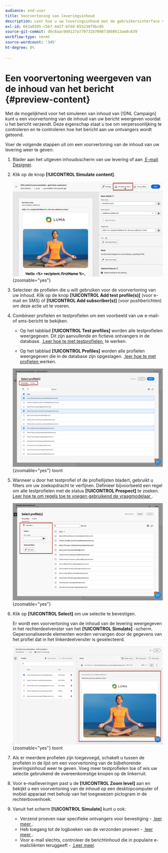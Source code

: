 ```yaml
---
audience: end-user
title: Voorvertoning van leveringsinhoud
description: Leer hoe u uw leveringsinhoud met de gebruikersinterface van het Web van de Campagne voorproef
exl-id: 663a8395-c5b7-4427-bfdd-055230f9bc05
source-git-commit: d6c6aac9d9127a770732b709873008613ae8c639
workflow-type: tm+mt
source-wordcount: '345'
ht-degree: 0%

---
```


# Een voorvertoning weergeven van de inhoud van het bericht {#preview-content}

Met de mogelijkheid voor het simuleren van inhoud van [!DNL Campaign] kunt u een voorvertoning van de inhoud van uw bericht weergeven voordat u het bericht verzendt. Deze eigenschap staat u toe om verpersoonlijking te controleren en te controleren hoe het bericht aan uw ontvangers wordt getoond.

Voer de volgende stappen uit om een voorvertoning van de inhoud van uw levering weer te geven:

1. Blader aan het uitgeven inhoudsscherm van uw levering of aan [&#x200B; E-mail Designer &#x200B;](../email/get-started-email-designer.md).

1. Klik op de knop **[!UICONTROL Simulate content]**.

   ![&#x200B; Beeld die de Simuleren inhoudsknoop tonen &#x200B;](assets/simulate-button.png){zoomable="yes"}

1. Selecteer de profielen die u wilt gebruiken voor de voorvertoning van uw inhoud. Klik op de knop **[!UICONTROL Add test profile(s)]** (voor e-mail en SMS) of **[!UICONTROL Add subscriber(s)]** (voor pushberichten) om deze actie uit te voeren.

1. Combineer profielen en testprofielen om een voorbeeld van uw e-mail- of sms-bericht te bekijken.

   * Op het tabblad **[!UICONTROL Test profiles]** worden alle testprofielen weergegeven. Dit zijn aanvullende en fictieve ontvangers in de database. [&#x200B; Leer hoe te met testprofielen &#x200B;](../audience/test-profiles.md) te werken.

   * Op het tabblad **[!UICONTROL Profiles]** worden alle profielen weergegeven die in de database zijn opgeslagen. [&#x200B; leer hoe te met profielen &#x200B;](../audience/about-recipients.md) werken.

   ![&#x200B; Beeld dat de selectie van profielen &#x200B;](assets/simulate-select-profiles.png){zoomable="yes"} toont

1. Wanneer u door het testprofiel of de profiellijsten bladert, gebruikt u filters om uw zoekopdracht te verfijnen. Definieer bijvoorbeeld een regel om alle testprofielen met de status **[!UICONTROL Prospect]** te zoeken. [&#x200B; Leer hoe te om regels toe te voegen gebruikend de vraagmodelaar &#x200B;](../query/query-modeler-overview.md).

   ![&#x200B; Beeld dat filters toont die op testprofielen worden toegepast &#x200B;](assets/simulate-test-profile-filter.png){zoomable="yes"}

1. Klik op **[!UICONTROL Select]** om uw selectie te bevestigen.

   Er wordt een voorvertoning van de inhoud van de levering weergegeven in het rechterdeelvenster van het **[!UICONTROL Simulate]** -scherm. Gepersonaliseerde elementen worden vervangen door de gegevens van het profiel dat in het linkerdeelvenster is geselecteerd.

   ![&#x200B; Beeld dat de voorproef van leveringsinhoud &#x200B;](assets/simulate-preview.png){zoomable="yes"} toont

1. Als er meerdere profielen zijn toegevoegd, schakelt u tussen de profielen in de lijst om een voorvertoning van de bijbehorende leveringsinhoud weer te geven. Voeg meer testprofielen toe of wis uw selectie gebruikend de overeenkomstige knopen op de linkerruit.

1. Voor e-mailleveringen past u de **[!UICONTROL Zoom level]** aan en bekijkt u een voorvertoning van de inhoud op een desktopcomputer of mobiel apparaat met behulp van het toegewezen pictogram in de rechterbovenhoek.

1. Vanuit het scherm **[!UICONTROL Simulate]** kunt u ook:
   * Verzend proeven naar specifieke ontvangers voor bevestiging - [&#x200B; leer meer &#x200B;](test-deliveries.md).
   * Heb toegang tot de logboeken van de verzonden proeven - [&#x200B; leer meer &#x200B;](test-deliveries.md#access-test-deliveries).
   * Voor e-mail slechts, controleer de berichtinhoud die in populaire e-mailcliënten teruggeeft - [&#x200B; Leer meer &#x200B;](email-rendering.md).